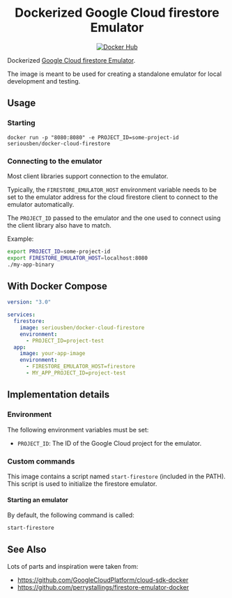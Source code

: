 <center>

# Dockerized Google Cloud firestore Emulator

[![Docker Hub](https://img.shields.io/badge/docker-seriousben/cloud-firestore)](https://hub.docker.com/repository/docker/seriousben/cloud-firestore)

</center>

Dockerized [Google Cloud firestore Emulator](https://cloud.google.com/sdk/gcloud/reference/beta/emulators/firestore/start/).

The image is meant to be used for creating a standalone emulator for local development and testing.

## Usage

### Starting

`docker run -p "8080:8080" -e PROJECT_ID=some-project-id seriousben/docker-cloud-firestore`

### Connecting to the emulator

Most client libraries support connection to the emulator.

Typically, the `FIRESTORE_EMULATOR_HOST` environment variable needs to be set to the emulator address for the cloud firestore client to connect 
to the emulator automatically.

The `PROJECT_ID` passed to the emulator and the one used to connect using the client library also have to match.

Example:

```sh
export PROJECT_ID=some-project-id
export FIRESTORE_EMULATOR_HOST=localhost:8080
./my-app-binary
```

## With Docker Compose

```yaml
version: "3.0"

services:
  firestore:
    image: seriousben/docker-cloud-firestore
    environment:
      - PROJECT_ID=project-test
  app:
    image: your-app-image
    environment:
      - FIRESTORE_EMULATOR_HOST=firestore
      - MY_APP_PROJECT_ID=project-test
```

## Implementation details

### Environment

The following environment variables must be set:

- `PROJECT_ID`: The ID of the Google Cloud project for the emulator.

### Custom commands

This image contains a script named `start-firestore` (included in the PATH). This script is used to initialize the firestore emulator.

#### Starting an emulator

By default, the following command is called:

```sh
start-firestore
```

## See Also

Lots of parts and inspiration were taken from:
* https://github.com/GoogleCloudPlatform/cloud-sdk-docker
* https://github.com/perrystallings/firestore-emulator-docker
